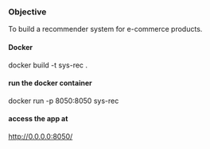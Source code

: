 ### Objective 
To build a recommender system for e-commerce products.

#### Docker
docker build -t sys-rec .

#### run the docker container
docker run -p 8050:8050 sys-rec

#### access the app at
http://0.0.0.0:8050/